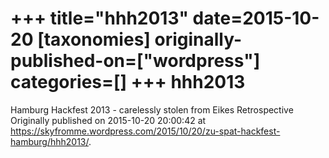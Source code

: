 +++
title="hhh2013"
date=2015-10-20
[taxonomies]
originally-published-on=["wordpress"]
categories=[]
+++
hhh2013
=======

Hamburg Hackfest 2013 - carelessly stolen from Eikes Retrospective
Originally published on 2015-10-20 20:00:42 at https://skyfromme.wordpress.com/2015/10/20/zu-spat-hackfest-hamburg/hhh2013/.
